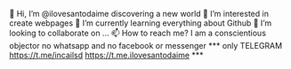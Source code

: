 👋 Hi, I’m @ilovesantodaime discovering a new world
👀 I’m interested in create webpages
🌱 I’m currently learning everything about Github
💞️ I’m looking to collaborate on ...
📫 How to reach me? I am a conscientious objector no whatsapp and no facebook or messenger 
*** only TELEGRAM https://t.me/incailsd https://t.me.ilovesantodaime ***
